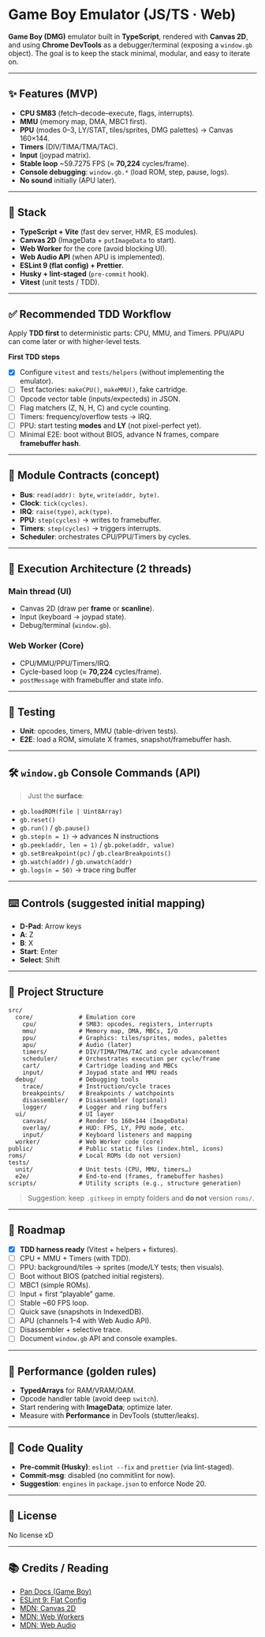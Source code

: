 # Game Boy Emulator (JS/TS · Web)

**Game Boy (DMG)** emulator built in **TypeScript**, rendered with **Canvas 2D**, and using **Chrome DevTools** as a debugger/terminal (exposing a `window.gb` object). The goal is to keep the stack minimal, modular, and easy to iterate on.

---

## ✨ Features (MVP)

- **CPU SM83** (fetch–decode–execute, flags, interrupts).
- **MMU** (memory map, DMA, MBC1 first).
- **PPU** (modes 0–3, LY/STAT, tiles/sprites, DMG palettes) → Canvas 160×144.
- **Timers** (DIV/TIMA/TMA/TAC).
- **Input** (joypad matrix).
- **Stable loop** ~59.7275 FPS (≈ **70,224** cycles/frame).
- **Console debugging**: `window.gb.*` (load ROM, step, pause, logs).
- **No sound** initially (APU later).

---

## 🧱 Stack

- **TypeScript + Vite** (fast dev server, HMR, ES modules).
- **Canvas 2D** (ImageData + `putImageData` to start).
- **Web Worker** for the core (avoid blocking UI).
- **Web Audio API** (when APU is implemented).
- **ESLint 9 (flat config) + Prettier**.
- **Husky + lint-staged** (`pre-commit` hook).
- **Vitest** (unit tests / TDD).

---

## ✅ Recommended TDD Workflow

Apply **TDD first** to deterministic parts: CPU, MMU, and Timers. PPU/APU can come later or with higher-level tests.

**First TDD steps**

- [X] Configure `vitest` and `tests/helpers` (without implementing the emulator).
- [ ] Test factories: `makeCPU()`, `makeMMU()`, fake cartridge.
- [ ] Opcode vector table (inputs/expecteds) in JSON.
- [ ] Flag matchers (Z, N, H, C) and cycle counting.
- [ ] Timers: frequency/overflow tests → IRQ.
- [ ] PPU: start testing **modes** and **LY** (not pixel-perfect yet).
- [ ] Minimal E2E: boot without BIOS, advance N frames, compare **framebuffer hash**.

---

## 🧩 Module Contracts (concept)

- **Bus**: `read(addr): byte`, `write(addr, byte)`.
- **Clock**: `tick(cycles)`.
- **IRQ**: `raise(type)`, `ack(type)`.
- **PPU**: `step(cycles)` → writes to framebuffer.
- **Timers**: `step(cycles)` → triggers interrupts.
- **Scheduler**: orchestrates CPU/PPU/Timers by cycles.

---

## 🧵 Execution Architecture (2 threads)

### Main thread (UI)

- Canvas 2D (draw per **frame** or **scanline**).
- Input (keyboard → joypad state).
- Debug/terminal (`window.gb`).

### Web Worker (Core)

- CPU/MMU/PPU/Timers/IRQ.
- Cycle-based loop (≈ **70,224** cycles/frame).
- `postMessage` with framebuffer and state info.

---

## 🧪 Testing

- **Unit**: opcodes, timers, MMU (table-driven tests).
- **E2E**: load a ROM, simulate X frames, snapshot/framebuffer hash.

---

## 🛠️ `window.gb` Console Commands (API)

> Just the **surface**:

- `gb.loadROM(file | Uint8Array)`
- `gb.reset()`
- `gb.run()` / `gb.pause()`
- `gb.step(n = 1)` → advances N instructions
- `gb.peek(addr, len = 1)` / `gb.poke(addr, value)`
- `gb.setBreakpoint(pc)` / `gb.clearBreakpoints()`
- `gb.watch(addr)` / `gb.unwatch(addr)`
- `gb.logs(n = 50)` → trace ring buffer

---

## ⌨️ Controls (suggested initial mapping)

- **D-Pad**: Arrow keys
- **A**: Z
- **B**: X
- **Start**: Enter
- **Select**: Shift

---

## 📂 Project Structure

```
src/
  core/             # Emulation core
    cpu/            # SM83: opcodes, registers, interrupts
    mmu/            # Memory map, DMA, MBCs, I/O
    ppu/            # Graphics: tiles/sprites, modes, palettes
    apu/            # Audio (later)
    timers/         # DIV/TIMA/TMA/TAC and cycle advancement
    scheduler/      # Orchestrates execution per cycle/frame
    cart/           # Cartridge loading and MBCs
    input/          # Joypad state and MMU reads
  debug/            # Debugging tools
    trace/          # Instruction/cycle traces
    breakpoints/    # Breakpoints / watchpoints
    disassembler/   # Disassembler (optional)
    logger/         # Logger and ring buffers
  ui/               # UI layer
    canvas/         # Render to 160×144 (ImageData)
    overlay/        # HUD: FPS, LY, PPU mode, etc.
    input/          # Keyboard listeners and mapping
  worker/           # Web Worker code (core)
public/             # Public static files (index.html, icons)
roms/               # Local ROMs (do not version)
tests/
  unit/             # Unit tests (CPU, MMU, timers…)
  e2e/              # End-to-end (frames, framebuffer hashes)
scripts/            # Utility scripts (e.g., structure generation)
```

> Suggestion: keep `.gitkeep` in empty folders and **do not** version `roms/`.

---

## 🧭 Roadmap

- [X] **TDD harness ready** (Vitest + helpers + fixtures).
- [ ] CPU + MMU + Timers (with TDD).
- [ ] PPU: background/tiles → sprites (mode/LY tests; then visuals).
- [ ] Boot without BIOS (patched initial registers).
- [ ] MBC1 (simple ROMs).
- [ ] Input + first “playable” game.
- [ ] Stable ~60 FPS loop.
- [ ] Quick save (snapshots in IndexedDB).
- [ ] APU (channels 1–4 with Web Audio API).
- [ ] Disassembler + selective trace.
- [ ] Document `window.gb` API and console examples.

---

## 🧰 Performance (golden rules)

- **TypedArrays** for RAM/VRAM/OAM.
- Opcode handler table (avoid deep `switch`).
- Start rendering with **ImageData**; optimize later.
- Measure with **Performance** in DevTools (stutter/leaks).

---

## 🧹 Code Quality

- **Pre-commit (Husky)**: `eslint --fix` and `prettier` (via lint-staged).
- **Commit-msg**: disabled (no commitlint for now).
- **Suggestion**: `engines` in `package.json` to enforce Node 20.

---

## 📝 License

No license xD

---

## 📚 Credits / Reading

- [Pan Docs (Game Boy)](https://gbdev.io/pandocs/)
- [ESLint 9: Flat Config](https://eslint.org/docs/latest/use/configure/configuration-files-new)
- [MDN: Canvas 2D](https://developer.mozilla.org/docs/Web/API/Canvas_API)
- [MDN: Web Workers](https://developer.mozilla.org/docs/Web/API/Web_Workers_API)
- [MDN: Web Audio](https://developer.mozilla.org/docs/Web/API/Web_Audio_API)
